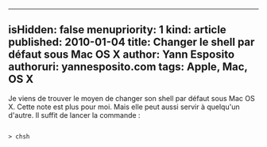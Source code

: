 -----
isHidden:       false
menupriority:   1
kind:           article
published: 2010-01-04
title: Changer le shell par défaut sous Mac OS X
author: Yann Esposito
authoruri: yannesposito.com
tags:  Apple, Mac, OS X
-----

Je viens de trouver le moyen de changer son shell par défaut sous Mac OS X. Cette note est plus pour moi. Mais elle peut aussi servir à quelqu'un d'autre. Il suffit de lancer la commande : 

<div><code class="zsh">
> chsh
</code></div>
